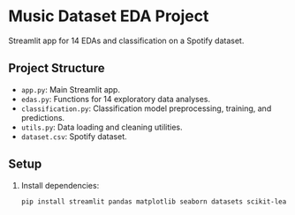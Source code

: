 # Music Dataset EDA Project

Streamlit app for 14 EDAs and classification on a Spotify dataset.

## Project Structure
- `app.py`: Main Streamlit app.
- `edas.py`: Functions for 14 exploratory data analyses.
- `classification.py`: Classification model preprocessing, training, and predictions.
- `utils.py`: Data loading and cleaning utilities.
- `dataset.csv`: Spotify dataset.

## Setup
1. Install dependencies:
   ```bash
   pip install streamlit pandas matplotlib seaborn datasets scikit-learn